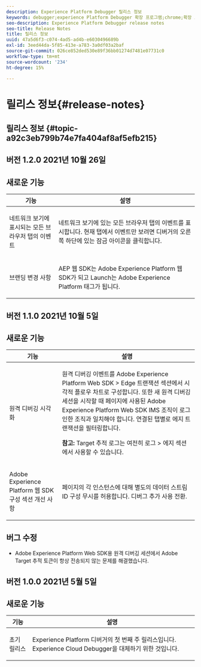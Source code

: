 ```yaml
---
description: Experience Platform Debugger 릴리스 정보
keywords: debugger;experience Platform Debugger 확장 프로그램;chrome;확장 프로그램;릴리스 정보
seo-description: Experience Platform Debugger release notes
seo-title: Release Notes
title: 릴리스 정보
uuid: 47a5d6f3-c074-4ad5-ad4b-e6030496689b
exl-id: 3eed44da-5f85-413e-a783-3a0df03a2baf
source-git-commit: 026ce852ded530e89f36bb01274d7481e07731c0
workflow-type: tm+mt
source-wordcount: '234'
ht-degree: 15%

---
```


# 릴리스 정보{#release-notes}

## 릴리스 정보 {#topic-a92c3eb799b74e7fa404af8af5efb215}

## 버전 1.2.0 2021년 10월 26일

## 새로운 기능

<table id="table">
 <thead>
  <tr>
   <th colname="col1" class="entry"> 기능 </th>
   <th colname="col2" class="entry"> 설명 </th>
  </tr>
 </thead>
 <tbody>
  <tr>
   <td colname="col1"> <p> 네트워크 보기에 표시되는 모든 브라우저 탭의 이벤트 </p> </td>
   <td colname="col2"> <p> 네트워크 보기에 있는 모든 브라우저 탭의 이벤트를 표시합니다. 현재 탭에서 이벤트만 보려면 디버거의 오른쪽 하단에 있는 잠금 아이콘을 클릭합니다.</p> </td>
  </tr>
  <tr>
   <td colname="col1"> <p> 브랜딩 변경 사항 </p> </td>
   <td colname="col2"> <p> AEP 웹 SDK는 Adobe Experience Platform 웹 SDK가 되고 Launch는 Adobe Experience Platform 태그가 됩니다.</p> </td>
  </tr>
 </tbody>
</table>

## 버전 1.1.0 2021년 10월 5일

## 새로운 기능

<table id="table">
 <thead>
  <tr>
   <th colname="col1" class="entry"> 기능 </th>
   <th colname="col2" class="entry"> 설명 </th>
  </tr>
 </thead>
 <tbody>
  <tr>
   <td colname="col1"> <p> 원격 디버깅 시각화 </p> </td>
   <td colname="col2"> <p> 원격 디버깅 이벤트를 Adobe Experience Platform Web SDK &gt; Edge 트랜잭션 섹션에서 시각적 플로우 차트로 구성합니다. 또한 새 원격 디버깅 세션을 시작할 때 페이지에 사용된 Adobe Experience Platform Web SDK IMS 조직이 로그인한 조직과 일치해야 합니다. 연결된 탭별로 에지 트랜잭션을 필터링합니다.</p> <p> <b>참고:</b> Target 추적 로그는 여전히 로그 &gt; 에지 섹션에서 사용할 수 있습니다.</p> </td>
  </tr>
  <tr>
   <td colname="col1"> <p> Adobe Experience Platform 웹 SDK 구성 섹션 개선 사항 </p> </td>
   <td colname="col2"> <p> 페이지의 각 인스턴스에 대해 별도의 데이터 스트림 ID 구성 무시를 허용합니다. 디버그 추가 사용 전환.</p> </td>
  </tr>
 </tbody>
</table>

## 버그 수정

* Adobe Experience Platform Web SDK용 원격 디버깅 세션에서 Adobe Target 추적 토큰이 항상 전송되지 않는 문제를 해결했습니다.

## 버전 1.0.0 2021년 5월 5일

## 새로운 기능

<table id="table_7EFCAF456B14404FAF3715FC56519AAF">
 <thead>
  <tr>
   <th colname="col1" class="entry"> 기능 </th>
   <th colname="col2" class="entry"> 설명 </th>
  </tr>
 </thead>
 <tbody>
  <tr>
   <td colname="col1"> <p> 초기 릴리스 </p> </td>
   <td colname="col2"> <p> Experience Platform 디버거의 첫 번째 주 릴리스입니다. Experience Cloud Debugger을 대체하기 위한 것입니다. </p> </td>
  </tr>
 </tbody>
</table>

